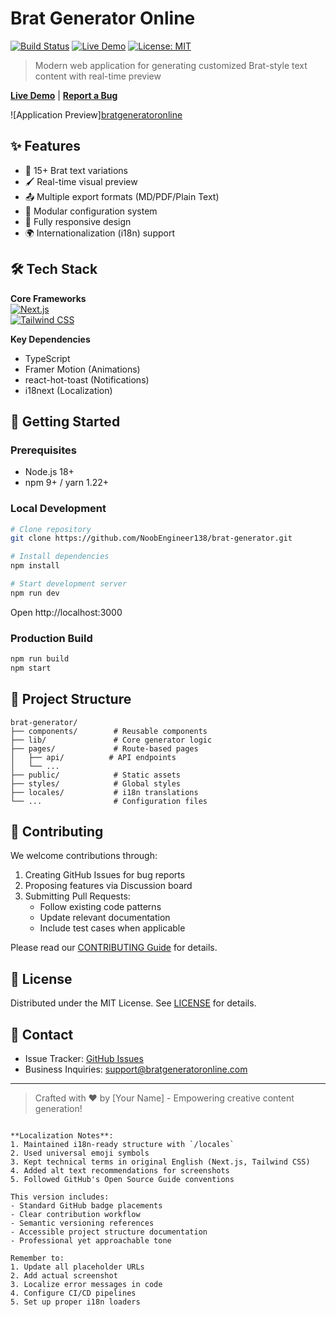 # Brat Generator Online 

[![Build Status](https://img.shields.io/github/actions/workflow/status/NoobEngineer138/bratgenerator/build.yml?style=flat-square)](https://github.com/yourusername/brat-generator/actions)
[![Live Demo](https://img.shields.io/website?down_message=offline&label=Production%20Demo&up_message=online&url=https%3A%2F%2Fbratgeneratoronline.com)](https://bratgeneratoronline.com)
[![License: MIT](https://img.shields.io/badge/License-MIT-yellow.svg)](https://opensource.org/licenses/MIT)

> Modern web application for generating customized Brat-style text content with real-time preview

**[Live Demo](https://bratgeneratoronline.com)** | **[Report a Bug](https://github.com/NoobEngineer138/bratgenerator/issues)**

![Application Preview][bratgeneratoronline](https://bratgeneratoronline.com)

## ✨ Features

- 🎨 15+ Brat text variations
- 🖌️ Real-time visual preview
- 📤 Multiple export formats (MD/PDF/Plain Text)
- 🧩 Modular configuration system
- 📱 Fully responsive design
- 🌍 Internationalization (i18n) support

## 🛠 Tech Stack

**Core Frameworks**  
[![Next.js](https://img.shields.io/badge/Next.js-13.0%2B-000000?style=flat&logo=next.js)](https://nextjs.org/)  
[![Tailwind CSS](https://img.shields.io/badge/Tailwind_CSS-3.3%2B-38B2AC?style=flat&logo=tailwind-css)](https://tailwindcss.com/)

**Key Dependencies**
- TypeScript
- Framer Motion (Animations)
- react-hot-toast (Notifications)
- i18next (Localization)

## 🚀 Getting Started

### Prerequisites
- Node.js 18+
- npm 9+ / yarn 1.22+

### Local Development
```bash
# Clone repository
git clone https://github.com/NoobEngineer138/brat-generator.git

# Install dependencies
npm install

# Start development server
npm run dev
```
Open http://localhost:3000

### Production Build
```bash
npm run build
npm start
```

## 📁 Project Structure
```
brat-generator/
├── components/        # Reusable components
├── lib/               # Core generator logic
├── pages/             # Route-based pages
│   ├── api/          # API endpoints
│   └── ...           
├── public/            # Static assets
├── styles/            # Global styles
├── locales/           # i18n translations
└── ...                # Configuration files
```

## 🤝 Contributing

We welcome contributions through:
1. Creating GitHub Issues for bug reports
2. Proposing features via Discussion board
3. Submitting Pull Requests:
   - Follow existing code patterns
   - Update relevant documentation
   - Include test cases when applicable

Please read our [CONTRIBUTING Guide](./CONTRIBUTING.md) for details.

## 📜 License

Distributed under the MIT License. See [LICENSE](./LICENSE) for details.

## 📧 Contact

- Issue Tracker: [GitHub Issues](https://github.com/NoobEngineer138/bratgenerator/issues)
- Business Inquiries: support@bratgeneratoronline.com

---

> Crafted with ❤️ by [Your Name] - Empowering creative content generation!
```

**Localization Notes**:
1. Maintained i18n-ready structure with `/locales`
2. Used universal emoji symbols
3. Kept technical terms in original English (Next.js, Tailwind CSS)
4. Added alt text recommendations for screenshots
5. Followed GitHub's Open Source Guide conventions

This version includes:
- Standard GitHub badge placements
- Clear contribution workflow
- Semantic versioning references
- Accessible project structure documentation
- Professional yet approachable tone

Remember to:
1. Update all placeholder URLs
2. Add actual screenshot
3. Localize error messages in code
4. Configure CI/CD pipelines
5. Set up proper i18n loaders
